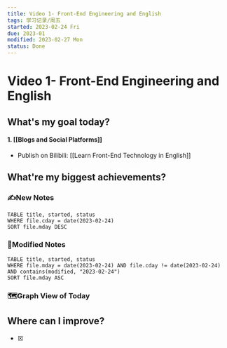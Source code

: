 ```yaml
---
title: Video 1- Front-End Engineering and English
tags: 学习记录/周五
started: 2023-02-24 Fri
due: 2023-01
modified: 2023-02-27 Mon
status: Done
---
```

# Video 1- Front-End Engineering and English
## What's my goal today?
#### 1. [[Blogs and Social Platforms]]
- Publish on Bilibili: [[Learn Front-End Technology in English]]
## What're my biggest achievements?
### ✍️New Notes

```dataview
TABLE title, started, status
WHERE file.cday = date(2023-02-24)
SORT file.mday DESC
```

### 📝Modified Notes

```dataview
TABLE title, started, status
WHERE file.mday = date(2023-02-24) AND file.cday != date(2023-02-24) AND contains(modified, "2023-02-24")
SORT file.mday ASC
```

### 🗺️Graph View of Today

## Where can I improve?
- [x] 
